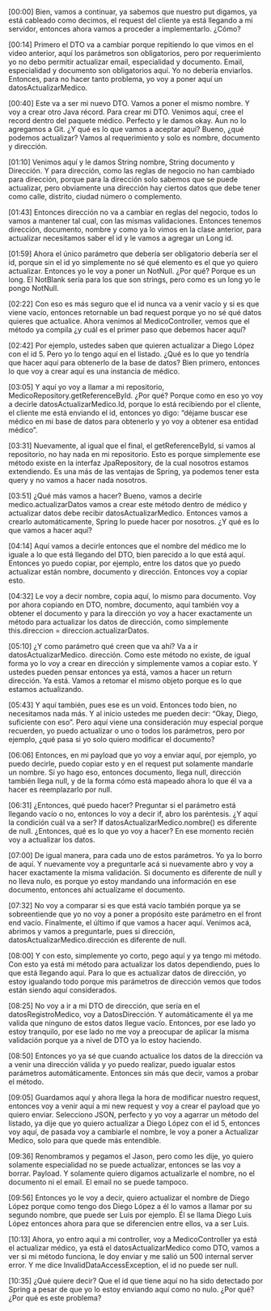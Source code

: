 [00:00] Bien, vamos a continuar, ya sabemos que nuestro put digamos, ya está cableado como decimos, el request del cliente ya está llegando a mi servidor, entonces ahora vamos a proceder a implementarlo. ¿Cómo?

[00:14] Primero el DTO va a cambiar porque repitiendo lo que vimos en el video anterior, aquí los parámetros son obligatorios, pero por requerimiento yo no debo permitir actualizar email, especialidad y documento. Email, especialidad y documento son obligatorios aquí. Yo no debería enviarlos. Entonces, para no hacer tanto problema, yo voy a poner aquí un datosActualizarMedico.

[00:40] Este va a ser mi nuevo DTO. Vamos a poner el mismo nombre. Y voy a crear otro Java récord. Para crear mi DTO. Venimos aquí, cree el record dentro del paquete médico. Perfecto y le damos okay. Aun no lo agregamos a Git. ¿Y qué es lo que vamos a aceptar aquí? Bueno, ¿qué podemos actualizar? Vamos al requerimiento y solo es nombre, documento y dirección.

[01:10] Venimos aquí y le damos String nombre, String documento y Dirección. Y para dirección, como las reglas de negocio no han cambiado para dirección, porque para la dirección solo sabemos que se puede actualizar, pero obviamente una dirección hay ciertos datos que debe tener como calle, distrito, ciudad número o complemento.

[01:43] Entonces dirección no va a cambiar en reglas del negocio, todos lo vamos a mantener tal cual, con las mismas validaciones. Entonces tenemos dirección, documento, nombre y como ya lo vimos en la clase anterior, para actualizar necesitamos saber el id y le vamos a agregar un Long id.

[01:59] Ahora el único parámetro que debería ser obligatorio debería ser el id, porque sin el id yo simplemente no sé qué elemento es el que yo quiero actualizar. Entonces yo le voy a poner un NotNull. ¿Por qué? Porque es un long. El NotBlank sería para los que son strings, pero como es un long yo le pongo NotNull.

[02:22] Con eso es más seguro que el id nunca va a venir vacío y si es que viene vacío, entonces retornable un bad request porque yo no sé qué datos quieres que actualice. Ahora venimos al MedicoController, vemos que el método ya compila ¿y cuál es el primer paso que debemos hacer aquí?

[02:42] Por ejemplo, ustedes saben que quieren actualizar a Diego López con el id 5. Pero yo lo tengo aquí en el listado. ¿Qué es lo que yo tendría que hacer aquí para obtenerlo de la base de datos? Bien primero, entonces lo que voy a crear aquí es una instancia de médico.

[03:05] Y aquí yo voy a llamar a mi repositorio, MedicoRepository.getReferenceById. ¿Por qué? Porque como en eso yo voy a decirle datosActualizarMedico.Id, porque lo está recibiendo por el cliente, el cliente me está enviando el id, entonces yo digo: “déjame buscar ese médico en mi base de datos para obtenerlo y yo voy a obtener esa entidad médico”.

[03:31] Nuevamente, al igual que el final, el getReferenceById, si vamos al repositorio, no hay nada en mi repositorio. Esto es porque simplemente ese método existe en la interfaz JpaRepository, de la cual nosotros estamos extendiendo. Es una más de las ventajas de Spring, ya podemos tener esta query y no vamos a hacer nada nosotros.

[03:51] ¿Qué más vamos a hacer? Bueno, vamos a decirle medico.actualizarDatos vamos a crear este método dentro de médico y actualizar datos debe recibir datosActualizarMedico. Entonces vamos a crearlo automáticamente, Spring lo puede hacer por nosotros. ¿Y qué es lo que vamos a hacer aquí?

[04:14] Aquí vamos a decirle entonces que el nombre del médico me lo iguale a lo que está llegando del DTO, bien parecido a lo que está aquí. Entonces yo puedo copiar, por ejemplo, entre los datos que yo puedo actualizar están nombre, documento y dirección. Entonces voy a copiar esto.

[04:32] Le voy a decir nombre, copia aquí, lo mismo para documento. Voy por ahora copiando en DTO, nombre, documento, aquí también voy a obtener el documento y para la dirección yo voy a hacer exactamente un método para actualizar los datos de dirección, como simplemente this.direccion = direccion.actualizarDatos.

[05:10] ¿Y como parámetro qué creen que va ahí? Va a ir datosActualizarMedico. dirección. Como este método no existe, de igual forma yo lo voy a crear en dirección y simplemente vamos a copiar esto. Y ustedes pueden pensar entonces ya está, vamos a hacer un return dirección. Ya está. Vamos a retomar el mismo objeto porque es lo que estamos actualizando.

[05:43] Y aquí también, pues ese es un void. Entonces todo bien, no necesitamos nada más. Y al inicio ustedes me pueden decir: “Okay, Diego, suficiente con eso”. Pero aquí viene una consideración muy especial porque recuerden, yo puedo actualizar o uno o todos los parámetros, pero por ejemplo, ¿qué pasa si yo solo quiero modificar el documento?

[06:06] Entonces, en mi payload que yo voy a enviar aquí, por ejemplo, yo puedo decirle, puedo copiar esto y en el request put solamente mandarle un nombre. Si yo hago eso, entonces documento, llega null, dirección también llega null, y de la forma cómo está mapeado ahora lo que él va a hacer es reemplazarlo por null.

[06:31] ¿Entonces, qué puedo hacer? Preguntar si el parámetro está llegando vacío o no, entonces lo voy a decir if, abro los paréntesis. ¿Y aquí la condición cuál va a ser? If datosActualizarMedico.nombre() es diferente de null. ¿Entonces, qué es lo que yo voy a hacer? En ese momento recién voy a actualizar los datos.

[07:00] De igual manera, para cada uno de estos parámetros. Yo ya lo borro de aquí. Y nuevamente voy a preguntarle acá si nuevamente abro y voy a hacer exactamente la misma validación. Si documento es diferente de null y no lleva nulo, es porque yo estoy mandando una información en ese documento, entonces ahí actualízame el documento.

[07:32] No voy a comparar si es que está vacío también porque ya se sobreentiende que yo no voy a poner a propósito este parámetro en el front end vacío. Finalmente, el último if que vamos a hacer aquí. Venimos acá, abrimos y vamos a preguntarle, pues si dirección, datosActualizarMedico.dirección es diferente de null.

[08:00] Y con esto, simplemente yo corto, pego aquí y ya tengo mi método. Con esto ya está mi método para actualizar los datos dependiendo, pues lo que está llegando aquí. Para lo que es actualizar datos de dirección, yo estoy igualando todo porque mis parámetros de dirección vemos que todos están siendo aquí considerados.

[08:25] No voy a ir a mi DTO de dirección, que sería en el datosRegistroMedico, voy a DatosDirección. Y automáticamente él ya me valida que ninguno de estos datos llegue vacío. Entonces, por ese lado yo estoy tranquilo, por ese lado no me voy a preocupar de aplicar la misma validación porque ya a nivel de DTO ya lo estoy haciendo.

[08:50] Entonces yo ya sé que cuando actualice los datos de la dirección va a venir una dirección válida y yo puedo realizar, puedo igualar estos parámetros automáticamente. Entonces sin más que decir, vamos a probar el método.

[09:05] Guardamos aquí y ahora llega la hora de modificar nuestro request, entonces voy a venir aquí a mi new request y voy a crear el payload que yo quiero enviar. Selecciono JSON, perfecto y yo voy a agarrar un método del listado, ya dije que yo quiero actualizar a Diego López con el id 5, entonces voy aquí, de pasada voy a cambiarle el nombre, le voy a poner a Actualizar Medico, solo para que quede más entendible.

[09:36] Renombramos y pegamos el Jason, pero como les dije, yo quiero solamente especialidad no se puede actualizar, entonces se las voy a borrar. Payload. Y solamente quiero digamos actualizarle el nombre, no el documento ni el email. El email no se puede tampoco.

[09:56] Entonces yo le voy a decir, quiero actualizar el nombre de Diego López porque como tengo dos Diego López a él lo vamos a llamar por su segundo nombre, que puede ser Luis por ejemplo. Él se llama Diego Luis López entonces ahora para que se diferencien entre ellos, va a ser Luis.

[10:13] Ahora, yo entro aquí a mi controller, voy a MedicoController ya está el actualizar médico, ya está el datosActualizarMedico como DTO, vamos a ver si mi método funciona, le doy enviar y me salió un 500 internal server error. Y me dice InvalidDataAccessException, el id no puede ser null.

[10:35] ¿Qué quiere decir? Que el id que tiene aquí no ha sido detectado por Spring a pesar de que yo lo estoy enviando aquí como no nulo. ¿Por qué? ¿Por qué es este problema?